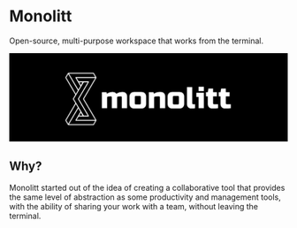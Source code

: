 # Monolitt

Open-source, multi-purpose workspace that works from the terminal.

![monolitt logo](./public/monolitt_logo_image_main.png)

## Why?

Monolitt started out of the idea of creating a collaborative tool that provides the same level of abstraction as some productivity and management tools, with the ability of sharing your work with a team, without leaving the terminal.